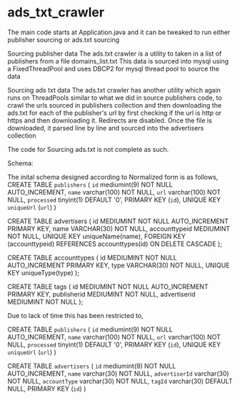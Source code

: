 # ads_txt_crawler

The main code starts at Application.java and it can be tweaked to run either publisher sourcing or ads.txt sourcing


Sourcing publisher data
  The ads.txt crawler is a utility to taken in a list of publishers from a file domains_list.txt
  This data is sourced into mysql using a FixedThreadPool and uses DBCP2 for mysql thread pool to source the data

Sourcing ads txt data 
  The ads.txt crawler has another utility which again runs on ThreadPools similar to what we did in source publishers code, to crawl the urls sourced in publishers collection and then downloading the ads.txt for each of the publisher's url by first checking if the url is http or https and then downloading it. Redirects are disabled. 
  Once the file is downloaded, it parsed line by line and sourced into the advertisers collection 
  
  
  The code for Sourcing ads.txt is not complete as such. 
  
  Schema: 
  
  The inital schema designed according to Normalized form is as follows, 
 CREATE TABLE `publishers` (
  `id` mediumint(9) NOT NULL AUTO_INCREMENT,
  `name` varchar(100) NOT NULL,
  `url` varchar(100) NOT NULL,
  `processed` tinyint(1) DEFAULT '0',
  PRIMARY KEY (`id`),
  UNIQUE KEY `uniqueUrl` (`url`)
)

CREATE TABLE advertisers (
     id MEDIUMINT NOT NULL AUTO_INCREMENT PRIMARY KEY,
     name VARCHAR(30) NOT NULL,
     accounttypeid MEDIUMINT NOT NULL,
     UNIQUE KEY uniqueName(name),
     FOREIGN KEY (accounttypeid)
        REFERENCES accounttypes(id)
        ON DELETE CASCADE
);

CREATE TABLE accounttypes (
	id MEDIUMINT NOT NULL AUTO_INCREMENT PRIMARY KEY,
    type VARCHAR(30) NOT NULL,
    UNIQUE KEY uniqueType(type)	
);

CREATE TABLE tags (
	id MEDIUMINT NOT NULL AUTO_INCREMENT PRIMARY KEY,
    publisherid MEDIUMINT NOT NULL,
    advertiserid MEDIUMINT NOT NULL
);

Due to lack of time this has been restricted to, 

CREATE TABLE `publishers` (
  `id` mediumint(9) NOT NULL AUTO_INCREMENT,
  `name` varchar(100) NOT NULL,
  `url` varchar(100) NOT NULL,
  `processed` tinyint(1) DEFAULT '0',
  PRIMARY KEY (`id`),
  UNIQUE KEY `uniqueUrl` (`url`)
)

CREATE TABLE `advertisers` (
  `id` mediumint(9) NOT NULL AUTO_INCREMENT,
  `name` varchar(30) NOT NULL,
  `advertiserId` varchar(30) NOT NULL,
  `accountType` varchar(30) NOT NULL,
  `tagId` varchar(30) DEFAULT NULL,
  PRIMARY KEY (`id`)
)





